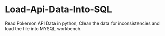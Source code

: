 # Load-Api-Data-Into-SQL

Read Pokemon API Data in python, Clean the data for inconsistencies and load the file into MYSQL workbench.